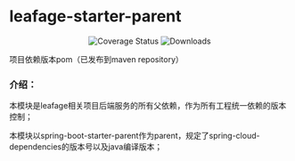 # leafage-starter-parent

<p align="center">
 <img src="https://img.shields.io/badge/Spring%20Cloud-2023.0.0-green.svg" alt="Coverage Status">
 <img src="https://img.shields.io/badge/Spring%20Boot-3.2.1-green.svg" alt="Downloads">
</p>

项目依赖版本pom（已发布到maven repository）

### 介绍：

本模块是leafage相关项目后端服务的所有父依赖，作为所有工程统一依赖的版本控制；

本模块以spring-boot-starter-parent作为parent，规定了spring-cloud-dependencies的版本号以及java编译版本；


